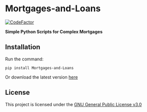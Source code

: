 # Mortgages-and-Loans
[![CodeFactor](https://www.codefactor.io/repository/github/harens/mortgages-and-loans/badge)](https://www.codefactor.io/repository/github/harens/mortgages-and-loans)

__Simple Python Scripts for Complex Mortgages__

## Installation

Run the command:
```
pip install Mortgages-and-Loans
```
Or download the latest version [here](https://github.com/harens/Mortgages-and-Loans/archive/master.zip)

## License

This project is licensed under the [GNU General Public License v3.0](https://github.com/harens/Mortgages-and-Loans/blob/master/LICENSE)
